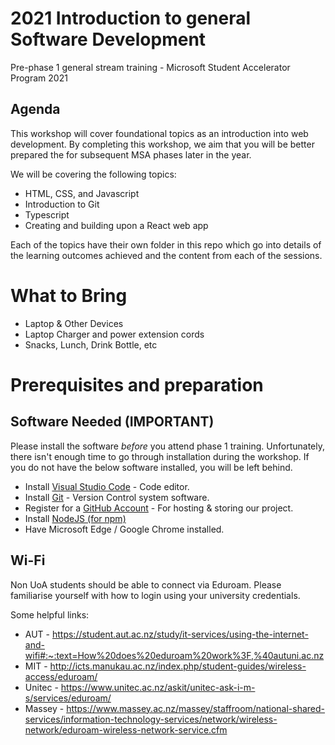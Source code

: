 # 2021 Introduction to general Software Development
Pre-phase 1 general stream training - Microsoft Student Accelerator Program 2021

## Agenda
This workshop will cover foundational topics as an introduction into web development. By completing this workshop, we aim that you will be better prepared the for subsequent MSA phases later in the year.

We will be covering the following topics:
* HTML, CSS, and Javascript
* Introduction to Git
* Typescript
* Creating and building upon a React web app

Each of the topics have their own folder in this repo which go into details of the learning outcomes achieved and the content from each of the sessions.

# What to Bring
* Laptop & Other Devices
* Laptop Charger and power extension cords
* Snacks, Lunch, Drink Bottle, etc

# Prerequisites and preparation
## Software Needed (IMPORTANT)
Please install the software *before* you attend phase 1 training. Unfortunately, there isn't enough time to go through installation during the workshop. If you do not have the below software installed, you will be left behind. 
* Install [Visual Studio Code](https://code.visualstudio.com/) - Code editor.
* Install [Git](https://git-scm.com/) - Version Control system software.
* Register for a [GitHub Account](https://github.com/) - For hosting & storing our project.
* Install [NodeJS (for npm)](https://nodejs.org/en/download/)
* Have Microsoft Edge / Google Chrome installed.

## Wi-Fi
Non UoA students should be able to connect via Eduroam. Please familiarise yourself with how to login using your university credentials.

Some helpful links:
* AUT - https://student.aut.ac.nz/study/it-services/using-the-internet-and-wifi#:~:text=How%20does%20eduroam%20work%3F,%40autuni.ac.nz
* MIT - http://icts.manukau.ac.nz/index.php/student-guides/wireless-access/eduroam/
* Unitec - https://www.unitec.ac.nz/askit/unitec-ask-i-m-s/services/eduroam/
* Massey - https://www.massey.ac.nz/massey/staffroom/national-shared-services/information-technology-services/network/wireless-network/eduroam-wireless-network-service.cfm
